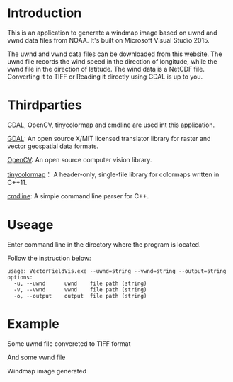 # Introduction

This is an application to generate a windmap image based on uwnd and vwnd data files from NOAA. It's built on Microsoft Visual Studio 2015.

The uwnd and vwnd data files can be downloaded from this [website](https://www.esrl.noaa.gov/psd/repository/entry/show?entryid=e18f0d6f-743f-42ff-8aad-0e152357641b). The uwnd file records the wind speed in the direction of longitude, while the vwnd file in the direction of latitude. The wind data is a NetCDF file. Converting it to TIFF or Reading it directly using GDAL is up to you.


# Thirdparties

GDAL, OpenCV, tinycolormap and cmdline are used int this application.

[GDAL](https://github.com/OSGeo/gdal): An open source X/MIT licensed translator library for raster and vector geospatial data formats. 

[OpenCV](https://github.com/opencv/opencv): An open source computer vision library.

[tinycolormap](https://github.com/yuki-koyama/tinycolormap)： A header-only, single-file library for colormaps written in C++11.

[cmdline](https://github.com/tanakh/cmdline): A simple command line parser for C++.


# Useage

Enter command line in the directory where the program is located. 

Follow the instruction below:

```
usage: VectorFieldVis.exe --uwnd=string --vwnd=string --output=string
options:
  -u, --uwnd      uwnd    file path (string)
  -v, --vwnd      vwnd    file path (string)
  -o, --output    output  file path (string)
```

# Example

Some uwnd file convereted to TIFF format


And some vwnd file



Windmap image generated





